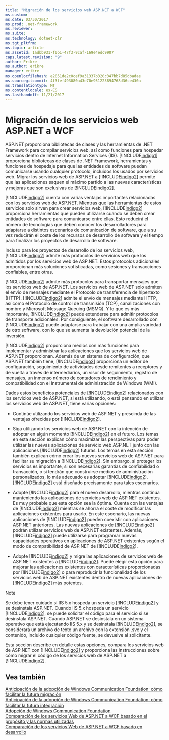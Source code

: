 ```yaml
---
title: "Migración de los servicios web ASP.NET a WCF"
ms.custom: 
ms.date: 03/30/2017
ms.prod: .net-framework
ms.reviewer: 
ms.suite: 
ms.technology: dotnet-clr
ms.tgt_pltfrm: 
ms.topic: article
ms.assetid: 1adbb931-f0b1-47f3-9caf-169e4edc9907
caps.latest.revision: "9"
author: Erikre
ms.author: erikre
manager: erikre
ms.openlocfilehash: e2051de2c0cef9a31337b320c347bb7d85dbadae
ms.sourcegitcommit: 4f3fef493080a43e70e951223894768d36ce430a
ms.translationtype: MT
ms.contentlocale: es-ES
ms.lasthandoff: 11/21/2017
---
```

# <a name="migrating-aspnet-web-services-to-wcf"></a>Migración de los servicios web ASP.NET a WCF
ASP.NET proporciona bibliotecas de clases y las herramientas de .NET Framework para compilar servicios web, así como funciones para hospedar servicios dentro de Internet Information Services (IIS). [!INCLUDE[indigo1](../../../../includes/indigo1-md.md)] proporciona bibliotecas de clases de .NET Framework, herramientas y funciones de hospedaje para que las entidades de software puedan comunicarse usando cualquier protocolo, incluidos los usados por servicios web.  Migrar los servicios web de ASP.NET a [!INCLUDE[indigo2](../../../../includes/indigo2-md.md)] permite que las aplicaciones saquen el máximo partido a las nuevas características y mejoras que son exclusivas de [!INCLUDE[indigo2](../../../../includes/indigo2-md.md)].  
  
 [!INCLUDE[indigo2](../../../../includes/indigo2-md.md)] cuenta con varias ventajas importantes relacionadas con los servicios web de ASP.NET. Mientras que las herramientas de estos servicios solo sirven para crear servicios web, [!INCLUDE[indigo2](../../../../includes/indigo2-md.md)] proporciona herramientas que pueden utilizarse cuando se deben crear entidades de software para comunicarse entre ellas. Esto reducirá el número de tecnologías que deben conocer los desarrolladores para adaptarse a distintos escenarios de comunicación de software, que a su vez reducirán el coste de los recursos de desarrollo de software y el tiempo para finalizar los proyectos de desarrollo de software.  
  
 Incluso para los proyectos de desarrollo de los servicios web, [!INCLUDE[indigo2](../../../../includes/indigo2-md.md)] admite más protocolos de servicios web que los admitidos por los servicios web de ASP.NET. Estos protocolos adicionales proporcionan más soluciones sofisticadas, como sesiones y transacciones confiables, entre otras.  
  
 [!INCLUDE[indigo2](../../../../includes/indigo2-md.md)] admite más protocolos para transportar mensajes que los servicios web de ASP.NET. Los servicios web de ASP.NET solo admiten el envío de mensajes mediante el Protocolo de transferencia de hipertexto (HTTP). [!INCLUDE[indigo2](../../../../includes/indigo2-md.md)] admite el envío de mensajes mediante HTTP, así como el Protocolo de control de transmisión (TCP), canalizaciones con nombre y Microsoft Message Queuing (MSMQ). Y lo que es más importante, [!INCLUDE[indigo2](../../../../includes/indigo2-md.md)] puede extenderse para admitir protocolos de transporte adicionales. Por consiguiente, el software desarrollado con [!INCLUDE[indigo2](../../../../includes/indigo2-md.md)] puede adaptarse para trabajar con una amplia variedad de otro software, con lo que se aumenta la devolución potencial de la inversión.  
  
 [!INCLUDE[indigo2](../../../../includes/indigo2-md.md)] proporciona medios con más funciones para implementar y administrar las aplicaciones que los servicios web de ASP.NET proporcionan. Además de un sistema de configuración, que ASP.NET también tiene, [!INCLUDE[indigo2](../../../../includes/indigo2-md.md)] proporciona un editor de configuración, seguimiento de actividades desde remitentes a receptores y de vuelta a través de intermediarios, un visor de seguimiento, registro de mensajes, un inmenso número de contadores de rendimiento y compatibilidad con el Instrumental de administración de Windows (WMI).  
  
 Dados estos beneficios potenciales de [!INCLUDE[indigo2](../../../../includes/indigo2-md.md)] relacionados con los servicios web de ASP.NET, si está utilizando, o está pensando en utilizar los servicios web de ASP.NET, tiene varias opciones:  
  
-   Continúe utilizando los servicios web de ASP.NET y prescinda de las ventajas ofrecidas por [!INCLUDE[indigo2](../../../../includes/indigo2-md.md)].  
  
-   Siga utilizando los servicios web de ASP.NET con la intención de adoptar en algún momento [!INCLUDE[indigo2](../../../../includes/indigo2-md.md)] en el futuro. Los temas en esta sección explican cómo maximizar las perspectivas para poder utilizar las nuevas aplicaciones de servicio web ASP.NET junto con las aplicaciones [!INCLUDE[indigo2](../../../../includes/indigo2-md.md)] futuras. Los temas en esta sección también explican cómo crear los nuevos servicios web de ASP.NET para facilitar su migración a [!INCLUDE[indigo2](../../../../includes/indigo2-md.md)]. Sin embargo, si proteger los servicios es importante, si son necesarias garantías de confiabilidad o transacción, o si tendrán que construirse medios de administración personalizados, lo más adecuado es adoptar [!INCLUDE[indigo2](../../../../includes/indigo2-md.md)]. [!INCLUDE[indigo2](../../../../includes/indigo2-md.md)] está diseñado precisamente para tales escenarios.  
  
-   Adopte [!INCLUDE[indigo2](../../../../includes/indigo2-md.md)] para el nuevo desarrollo, mientras continúa manteniendo las aplicaciones de servicios web de ASP.NET existentes. Es muy probable que esta opción sea la óptima. Cuenta con las ventajas de [!INCLUDE[indigo2](../../../../includes/indigo2-md.md)] mientras se ahorra el coste de modificar las aplicaciones existentes para usarlo. En este escenario, las nuevas aplicaciones de [!INCLUDE[indigo2](../../../../includes/indigo2-md.md)] pueden coexistir con aplicaciones ASP.NET anteriores. Las nuevas aplicaciones de [!INCLUDE[indigo2](../../../../includes/indigo2-md.md)] podrán utilizar servicios web de ASP.NET existentes. Además, [!INCLUDE[indigo2](../../../../includes/indigo2-md.md)] puede utilizarse para programar nuevas capacidades operativos en aplicaciones de ASP.NET existentes según el modo de compatibilidad de ASP.NET de  [!INCLUDE[indigo2](../../../../includes/indigo2-md.md)].  
  
-   Adopte [!INCLUDE[indigo2](../../../../includes/indigo2-md.md)] y migre las aplicaciones de servicios web de ASP.NET existentes a [!INCLUDE[indigo2](../../../../includes/indigo2-md.md)]. Puede elegir esta opción para mejorar las aplicaciones existentes con características proporcionadas por [!INCLUDE[indigo2](../../../../includes/indigo2-md.md)] o para reproducir la funcionalidad de los servicios web de ASP.NET existentes dentro de nuevas aplicaciones de [!INCLUDE[indigo2](../../../../includes/indigo2-md.md)] más potentes.  
  
> [!NOTE]
>  Se debe tener cuidado si IIS 5.x hospeda un servicio [!INCLUDE[indigo2](../../../../includes/indigo2-md.md)] y se desinstala ASP.NET. Cuando IIS 5.x hospeda un servicio [!INCLUDE[indigo2](../../../../includes/indigo2-md.md)], se puede solicitar el código para el servicio si se desinstala ASP.NET. Cuando ASP.NET se desinstala en un sistema operativo que está ejecutando IIS 5.x y se desinstala [!INCLUDE[indigo2](../../../../includes/indigo2-md.md)], se considerará un archivo de texto un archivo con la extensión .svc y el contenido, incluido cualquier código fuente, se devuelve al solicitante.  
  
 Esta sección describe en detalle estas opciones, compara los servicios web de ASP.NET con [!INCLUDE[indigo2](../../../../includes/indigo2-md.md)] y proporciona las instrucciones sobre cómo migrar el código de los servicios web de ASP.NET a [!INCLUDE[indigo2](../../../../includes/indigo2-md.md)].  
  
## <a name="see-also"></a>Vea también  
 [Anticipación de la adopción de Windows Communication Foundation: cómo facilitar la futura migración](../../../../docs/framework/wcf/feature-details/anticipating-adopting-wcf-migration.md)  
 [Anticipación de la adopción de Windows Communication Foundation: cómo facilitar la futura integración](../../../../docs/framework/wcf/feature-details/anticipating-adopting-the-wcf-easing-future-integration.md)  
 [Adopción de Windows Communication Foundation](../../../../docs/framework/wcf/feature-details/adopting-wcf.md)  
 [Comparación de los servicios Web de ASP.NET a WCF basado en el propósito y las normas utilizadas](../../../../docs/framework/wcf/feature-details/comparing-aspnet-web-services-to-wcf-based-on-purpose-and-standards-used.md)  
 [Comparación de los servicios Web de ASP.NET a WCF basado en desarrollo](../../../../docs/framework/wcf/feature-details/comparing-aspnet-web-services-to-wcf-based-on-development.md)
